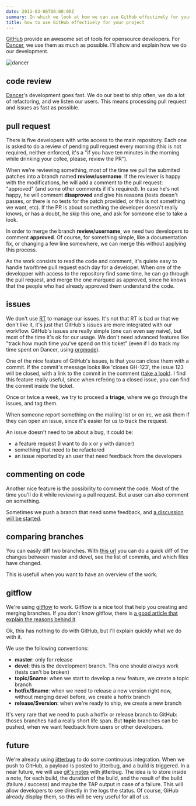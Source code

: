 ```yaml
---
date: 2011-03-06T00:00:00Z
summary: In which we look at how we can use GitHub effectively for your project.
title: how to use GitHub effectively for your project
---
```


<a href="https://github.com/">GitHub</a> provide an awesome set of tools for opensource developers. For <a href="http://perldancer.org">Dancer</a>, we use them as much as possible. I'll show and explain how we do our development.

<img class="img_center" src="/imgs/github_dancer.webp" alt="dancer" />

## code review

<a href="https://github.com/perldancer/dancer">Dancer</a>'s development goes fast. We do our best to ship often, we do a lot of refactoring, and we listen our users. This means processing pull request and issues as fast as possible.

## pull request

There is five developers with write access to the main repository. Each one is asked to do a review of pending pull request every morning (this is not required, neither enforced, it's a "if you have ten minutes in the morning while drinking your cofee, please, review the PR").

When we're reviewing something, most of the time we pull the submited patches into a branch named **review/username**. If the reviewer is happy with the modifications, he will add a comment to the pull request: "approved" (and some other comments if it's required). In case he's not happy, he will comment **disaproved** and give his reasons (tests doesn't passes, or there is no tests for the patch provided, or this is not something we want, etc). If the PR is about something the developer doesn't really knows, or has a doubt, he skip this one, and ask for someone else to take a look.

In order to merge the branch **review/username**, we need two developers to comment **approved**. Of course, for something simple, like a documentation fix, or changing a few line somewhere, we can merge this without applying this process.

As the work consists to read the code and comment, it's quiete easy to handle two/three pull request each day for a developer. When one of the developper with access to the repository find some time, he can go through the pull request, and merge the one marqued as approved, since he knows that the people who had already approved them understand the code.

## issues

We don't use [RT](http://bestpractical.com/rt/) to manage our issues. It's not that RT is bad or that we don't like it, it's just that GitHub's issues are more integrated with our workflow. GitHub's issues are really simple (one can even say naive), but most of the time it's ok for our usage. We don't need advanced features like "track how much time you've spend on this ticket" (even if I do track my time spent on Dancer, using [orgmode](http://orgmode.org/manual/Clocking-commands.html#Clocking-commands)).

One of the nice feature of GitHub's issues, is that you can close them with a commit. If the commit's message looks like 'closes GH-123', the issue 123 will be closed, with a link to the commit in the comment ([take a look](https://github.com/perldancer/Dancer/issues/249)). I find this feature really useful, since when refering to a closed issue, you can find the commit inside the ticket.

Once or twice a week, we try to proceed a **triage**, where we go through the issues, and tag them.

When someone report something on the mailing list or on irc, we ask them if they can open an issue, since it's easier for us to track the request.

An issue doesn't need to be about a bug, it could be:

* a feature request (I want to do x or y with dancer)
* something that need to be refactored
* an issue reported by an user that need feedback from the developers

## commenting on code

Another nice feature is the possibility to comment the code. Most of the time you'll do it while reviewing a pull request. But a user can also comment on something.

Sometimes we push a branch that need some feedback, and [a discussion will be started](https://github.com/perldancer/Dancer/commit/d8e79e0d63d0e1b0e05fd36f9e31c378678fccc3).

## comparing branches

You can easily diff two branches. With [this url](https://github.com/perldancer/Dancer/compare/master...devel) you can do a quick diff of the changes between master and devel, see the list of commits, and which files have changed.

This is usefull when you want to have an overview of the work.

## gitflow

We're using [gitflow](https://github.com/nvie/gitflow) to work. Gitflow is a nice tool that help you creating and merging branches. If you don't know gitflow, there is [a good article that explain the reasons behind it](http://nvie.com/posts/a-successful-git-branching-model/).

Ok, this has nothing to do with GitHub, but I'll explain quickly what we do with it.

We use the following conventions:

* **master**: only for release
* **devel**: this is the development branch. This one should *always* work (tests can't be broken)
* **topic/$name**: when we start to develop a new feature, we create a topic branch
* **hotfix/$name**: when we need to release a new version right now, without merging devel before, we create a hofrix branch
* **release/$version**: when we're ready to ship, we create a new branch

It's very rare that we need to push a hotfix or release branch to GitHub: thoses branches had a really short life span. But **topic** branches can be pushed, when we want feedback from users or other developers.

## future

We're already using [jitterbug](https://github.com/franckcuny/jitterbug) to do some continuous integration. When we push to GitHub, a payload is posted to jitterbug, and a build is triggered. In a near future, we will use [git's notes](http://progit.org/2010/08/25/notes.html) with jitterbug. The idea is to store inside a note, for each build, the duration of the build, and the result of the build (failure / success) and maybe the TAP output in case of a failure. This will allow developers to see directly in the logs the status. Of course, GiHub already display them, so this will be very useful for all of us.
